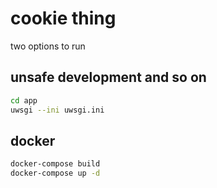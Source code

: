 # cookie thing

two options to run

## unsafe development and so on
```bash
cd app
uwsgi --ini uwsgi.ini
```
## docker
```bash
docker-compose build
docker-compose up -d
```
